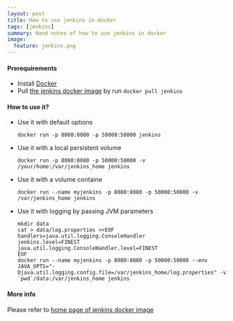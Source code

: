 ```yaml
---
layout: post
title: How to use jenkins in docker
tags: [jenkins]
summary: Hand notes of how to use jenkins in docker
image:
  feature: jenkins.png
---
```



#### Prerequirements
* Install [Docker](http://docker.com/)
* Pull [the jenkins docker image](https://store.docker.com/images/d55eda09-d7f0-47b0-8780-3407f2f9142c?tab=description) by run `docker pull jenkins`

#### How to use it?

* Use it with default options

  <!--lang: bash-->
  ```
  docker run -p 8080:8080 -p 50000:50000 jenkins
  ```

* Use it with a local persistent volume

  <!--lang: bash-->
  ```
  docker run -p 8080:8080 -p 50000:50000 -v /your/home:/var/jenkins_home jenkins
  ```


* Use it with a volume containe

  <!--lang: bash-->
  ```
  docker run --name myjenkins -p 8080:8080 -p 50000:50000 -v /var/jenkins_home jenkins
  ```

* Use it with logging by passing JVM parameters

  <!--lang: bash-->
  ```
  mkdir data
  cat > data/log.properties <<EOF
  handlers=java.util.logging.ConsoleHandler
  jenkins.level=FINEST
  java.util.logging.ConsoleHandler.level=FINEST
  EOF
  docker run --name myjenkins -p 8080:8080 -p 50000:50000 --env JAVA_OPTS="-Djava.util.logging.config.file=/var/jenkins_home/log.properties" -v `pwd`/data:/var/jenkins_home jenkins
  ```


#### More info
Please refer to [home page of jenkins docker image](https://store.docker.com/images/d55eda09-d7f0-47b0-8780-3407f2f9142c?tab=description)

